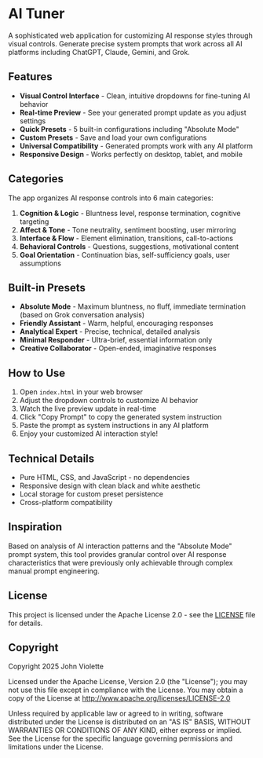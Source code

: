 # AI Tuner

A sophisticated web application for customizing AI response styles through visual controls. Generate precise system prompts that work across all AI platforms including ChatGPT, Claude, Gemini, and Grok.

## Features

- **Visual Control Interface** - Clean, intuitive dropdowns for fine-tuning AI behavior
- **Real-time Preview** - See your generated prompt update as you adjust settings
- **Quick Presets** - 5 built-in configurations including "Absolute Mode"
- **Custom Presets** - Save and load your own configurations
- **Universal Compatibility** - Generated prompts work with any AI platform
- **Responsive Design** - Works perfectly on desktop, tablet, and mobile

## Categories

The app organizes AI response controls into 6 main categories:

1. **Cognition & Logic** - Bluntness level, response termination, cognitive targeting
2. **Affect & Tone** - Tone neutrality, sentiment boosting, user mirroring
3. **Interface & Flow** - Element elimination, transitions, call-to-actions
4. **Behavioral Controls** - Questions, suggestions, motivational content
5. **Goal Orientation** - Continuation bias, self-sufficiency goals, user assumptions

## Built-in Presets

- **Absolute Mode** - Maximum bluntness, no fluff, immediate termination (based on Grok conversation analysis)
- **Friendly Assistant** - Warm, helpful, encouraging responses
- **Analytical Expert** - Precise, technical, detailed analysis
- **Minimal Responder** - Ultra-brief, essential information only
- **Creative Collaborator** - Open-ended, imaginative responses

## How to Use

1. Open `index.html` in your web browser
2. Adjust the dropdown controls to customize AI behavior
3. Watch the live preview update in real-time
4. Click "Copy Prompt" to copy the generated system instruction
5. Paste the prompt as system instructions in any AI platform
6. Enjoy your customized AI interaction style!

## Technical Details

- Pure HTML, CSS, and JavaScript - no dependencies
- Responsive design with clean black and white aesthetic
- Local storage for custom preset persistence
- Cross-platform compatibility

## Inspiration

Based on analysis of AI interaction patterns and the "Absolute Mode" prompt system, this tool provides granular control over AI response characteristics that were previously only achievable through complex manual prompt engineering.

## License

This project is licensed under the Apache License 2.0 - see the [LICENSE](LICENSE) file for details.

## Copyright

Copyright 2025 John Violette

Licensed under the Apache License, Version 2.0 (the "License"); you may not use this file except in compliance with the License. You may obtain a copy of the License at http://www.apache.org/licenses/LICENSE-2.0

Unless required by applicable law or agreed to in writing, software distributed under the License is distributed on an "AS IS" BASIS, WITHOUT WARRANTIES OR CONDITIONS OF ANY KIND, either express or implied. See the License for the specific language governing permissions and limitations under the License.
